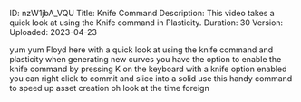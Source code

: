 ID: nzW1jbA_VQU
Title: Knife Command
Description: This video takes a quick look at using the Knife command in Plasticity.
Duration: 30
Version: 
Uploaded: 2023-04-23

yum yum Floyd here with a quick look at
using the knife command and plasticity
when generating new curves you have the
option to enable the knife command by
pressing K on the keyboard with a knife
option enabled you can right click to
commit and slice into a solid use this
handy command to speed up asset creation
oh look at the time
foreign
